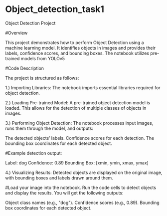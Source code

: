# Object_detection_task1

Object Detection Project

#Overview

This project demonstrates how to perform Object Detection using a machine learning model. It identifies objects in images and provides their labels, confidence scores, and bounding boxes. The notebook utilizes pre-trained models from YOLOv5

#Code Description

The project is structured as follows:

1.) Importing Libraries: The notebook imports essential libraries required for object detection.

2.) Loading Pre-trained Model: A pre-trained object detection model is loaded. This allows for the detection of multiple classes of objects in images.

3.) Performing Object Detection: The notebook processes input images, runs them through the model, and outputs:

The detected objects’ labels.
Confidence scores for each detection.
The bounding box coordinates for each detected object.

#Example detection output:

Label: dog
Confidence: 0.89
Bounding Box: [xmin, ymin, xmax, ymax]

4.) Visualizing Results: Detected objects are displayed on the original image, with bounding boxes and labels drawn around them.


#Load your image into the notebook.
Run the code cells to detect objects and display the results.
You will get the following outputs:

Object class names (e.g., "dog").
Confidence scores (e.g., 0.89).
Bounding box coordinates for each detected object.


